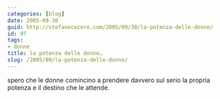 ```yaml
---
categories: [blog]
date: 2005-09-30
guid: http://stefanocecere.com/2005/09/30/la-potenza-delle-donne/
id: 97
tags:
- donne
title: la potenza delle donne…
slug: /2005/09/la-potenza-delle-donne/
---
```


spero che le donne comincino a prendere davvero sul serio la propria potenza e il destino che le attende.
